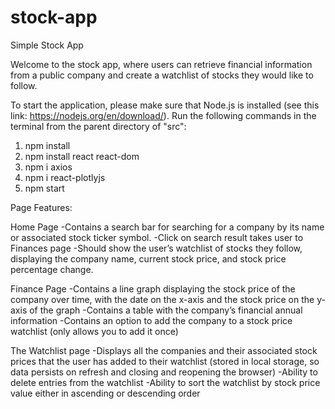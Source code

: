 # stock-app
Simple Stock App

Welcome to the stock app, where users can retrieve financial information from a public company and create a watchlist of stocks they would like to follow. 

To start the application, please make sure that Node.js is installed (see this link: https://nodejs.org/en/download/). Run the following commands in the terminal from the parent directory of "src":

1. npm install
2. npm install react react-dom
3. npm i axios
4. npm i react-plotlyjs
5. npm start

Page Features:

Home Page
-Contains a search bar for searching for a company by its name or associated stock ticker symbol.
-Click on search result takes user to Finances page
-Should show the user’s watchlist of stocks they follow, displaying the company name, current stock price, and stock price percentage change.

Finance Page
-Contains a line graph displaying the stock price of the company over time, with the date on the x-axis and the stock price on the y-axis of the graph
-Contains a table with the company’s financial annual information 
-Contains an option to add the company to a stock price watchlist (only allows you to add it once)

The Watchlist page
-Displays all the companies and their associated stock prices that the user has added to their watchlist (stored in local storage, so data persists on refresh and closing and reopening the browser)
-Ability to delete entries from the watchlist
-Ability to sort the watchlist by stock price value either in ascending or descending order


